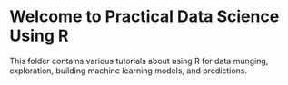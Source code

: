 Welcome to Practical Data Science Using R
=======

This folder contains various tutorials about using R for data munging, exploration, building machine learning models, and predictions. 